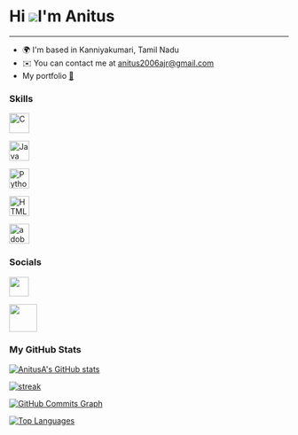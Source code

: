 # Hi ![](https://user-images.githubusercontent.com/18350557/176309783-0785949b-9127-417c-8b55-ab5a4333674e.gif)I'm Anitus #

------

- 🌍 I'm based in Kanniyakumari, Tamil Nadu
- ✉️ You can contact me at [anitus2006ajr@gmail.com](mailto:anitus2006ajr@gmail.com)
- My portfolio [👊](https://anitusa.github.io/Anitus-portfolio/)

<!--<p align="left"> <img src=" " /> </p>

<a href="" ></a>-->

### Skills

<p *align*="left">

<a href="https://docs.microsoft.com/en-us/cpp/?view=msvc-170" target="_blank" rel="noreferrer">

<img src="https://raw.githubusercontent.com/danielcranney/readme-generator/main/public/icons/skills/c-colored.svg" width="36" height="36" alt="C" /></a>

<a href="https://www.oracle.com/java/" target="_blank" rel="noreferrer">

<img src="https://raw.githubusercontent.com/danielcranney/readme-generator/main/public/icons/skills/java-colored.svg" width="36" height="36" alt="Java" /></a>

<a href="https://www.python.org/" target="_blank" rel="noreferrer">

<img src="https://raw.githubusercontent.com/danielcranney/readme-generator/main/public/icons/skills/python-colored.svg" width="36" height="36" alt="Python" /></a>

<a href="https://developer.mozilla.org/en-US/docs/Glossary/HTML5" target="_blank" rel="noreferrer">

<img src="https://raw.githubusercontent.com/danielcranney/readme-generator/main/public/icons/skills/html5-colored.svg" width="36" height="36" alt="HTML5" /></a>

<img src="https://img.icons8.com/doodle/48/adobe-photoshop.png" width="36" height="36" alt= "adobe-photoshop"/>

### Socials

<p *align*="left">

<a href="https://www.github.com/AnitusA" target="_blank" rel="noreferrer"> <picture> <source media="(prefers-color-scheme: dark)" srcset="https://raw.githubusercontent.com/danielcranney/readme-generator/main/public/icons/socials/github-dark.svg" /><source media="(prefers-color-scheme: light)" srcset="https://raw.githubusercontent.com/danielcranney/readme-generator/main/public/icons/socials/github.svg" /><img src="https://raw.githubusercontent.com/danielcranney/readme-generator/main/public/icons/socials/github.svg" width="35" height="35" /> </picture> </a>

<a href="https://www.instagram.com/a.anitus?igsh=ZDRkYTUzZ2F3ZXFv" target="_black" rel="noreferrer"> <picture> <source media="(prefers-color-scheme: dark)" srcset="https://img.icons8.com/lollipop/48/instagram-new.png" /> <source media="(prefers-color-scheme: light)" srcset="https://img.icons8.com/lollipop/48/instagram-new.png" /> <img width="50" height="50" src="https://img.icons8.com/lollipop/48/instagram-new.png" /> </picture> </a></p>
### My GitHub Stats

<a href="http://www.github.com/AnituA"><img src="https://github-readme-stats.vercel.app/api?username=AnitusA&show_icons=true&hide=&count_private=true&title_color=00fbff&&text_color=00fbff&icon_color=14b8a6&bg_color=1c1917&hide_border=true&show_icons=true" alt="AnitusA's GitHub stats" /></a>

<a href="http://www.github.com/AnitusA"><img src="https://github-readme-streak-stats.herokuapp.com/?user=AnitusA&stroke=00fbff&background=1c1917&ring=00fbff&fire=00fbff&currStreakNum=00fbff&currStreakLabel=00fbff&sideNums=00fbff&sideLabels=00fbff&dates=00fbff&hide_border=true" alt="streak" /></a>

<a href="http://www.github.com/Anitus"><img src="https://github-readme-activity-graph.vercel.app/graph?username=AnitusA&bg_color=1c1917&color=00fbff&&line=14b8a6&point=ffffff&area_color=1c1917&area=true&hide_border=true&custom_title=GitHub%20Commits%20Graph" alt="GitHub Commits Graph" /></a>

<a href="https://github.com/Anitus" align="left"><img src="https://github-readme-stats.vercel.app/api/top-langs/?username=AnitusA&langs_count=10&title_color=00fbff&&text_color=00fbff&&icon_color=00fbff&&bg_color=1c1917&hide_border=true&locale=en&custom_title=Top%20%Languages" alt="Top Languages" /></a>
